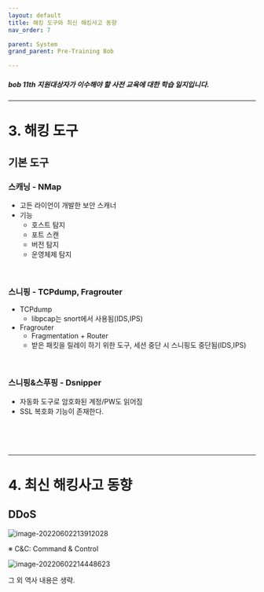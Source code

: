 ```yaml
---
layout: default
title: 해킹 도구와 최신 해킹사고 동향
nav_order: 7

parent: System
grand_parent: Pre-Training Bob

---
```


##### bob 11th 지원대상자가 이수해야 할 사전 교육에 대한 학습 일지입니다.

-----

# 3. 해킹 도구

## 기본 도구
### 스캐닝 - NMap
- 고든 라이언이 개발한 보안 스캐너
- 기능
  - 호스트 탐지
  - 포트 스캔
  - 버전 탐지
  - 운영체제 탐지

<br>

### 스니핑 - TCPdump, Fragrouter
- TCPdump
  - libpcap는 snort에서 사용됨(IDS,IPS)
- Fragrouter
  - Fragmentation + Router
  - 받은 패킷을 릴레이 하기 위한 도구, 세션 중단 시 스니핑도 중단됨(IDS,IPS)

<br>

### 스니핑&스푸핑 - Dsnipper
- 자동화 도구로 암호화된 계정/PW도 읽어짐
- SSL 복호화 기능이 존재한다.

<br><br><br>

-----

# 4. 최신 해킹사고 동향
## DDoS

![image-20220602213912028](../img/image-20220602213912028.png)

※ C&C: Command & Control

![image-20220602214448623](../img/image-20220602214448623.png)





그 외 역사 내용은 생략.